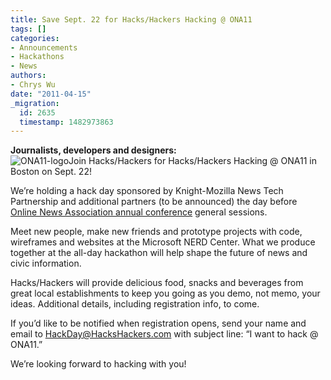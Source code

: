 ```yaml
---
title: Save Sept. 22 for Hacks/Hackers Hacking @ ONA11
tags: []
categories:
- Announcements
- Hackathons
- News
authors:
- Chrys Wu
date: "2011-04-15"
_migration:
  id: 2635
  timestamp: 1482973863
---
```


**Journalists, developers and designers:**  
![][1]Join Hacks/Hackers for Hacks/Hackers Hacking @ ONA11 in Boston on Sept. 22!

We&#8217;re holding a hack day sponsored by Knight-Mozilla News Tech Partnership and additional partners (to be announced) the day before [Online News Association annual conference][2] general sessions.

Meet new people, make new friends and prototype projects with code, wireframes and websites at the Microsoft NERD Center. What we produce together at the all-day hackathon will help shape the future of news and civic information. 

Hacks/Hackers will provide delicious food, snacks and beverages from great local establishments to keep you going as you demo, not memo, your ideas. Additional details, including registration info, to come.

If you’d like to be notified when registration opens, send your name and email to [&#072;&#097;&#099;&#107;&#068;&#097;&#121;&#064;&#072;&#097;&#099;&#107;&#115;&#072;&#097;&#099;&#107;&#101;&#114;&#115;&#046;&#099;&#111;&#109;][3] with subject line: &#8220;I want to hack @ ONA11.&#8221;

We&#8217;re looking forward to hacking with you!

 [1]: /content-images/blog/2011/04/ONA11-logo1.jpg "ONA11-logo"
 [2]: http://ona11.journalists.org/
 [3]: mailto:&#072;&#097;&#099;&#107;&#068;&#097;&#121;&#064;&#072;&#097;&#099;&#107;&#115;&#072;&#097;&#099;&#107;&#101;&#114;&#115;&#046;&#099;&#111;&#109;&#063;&#115;&#117;&#098;&#106;&#101;&#099;&#116;&#061;&#073;&#032;&#119;&#097;&#110;&#116;&#032;&#116;&#111;&#032;&#104;&#097;&#099;&#107;&#032;&#064;&#032;&#079;&#078;&#065;&#049;&#049;